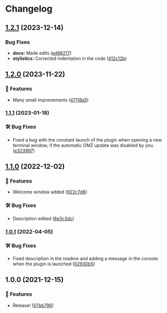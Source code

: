 # Changelog

## [1.2.1](https://github.com/Pilaton/OhMyZsh-full-autoupdate/compare/v1.2.0...v1.2.1) (2023-12-14)


### Bug Fixes

* **docs:** Made edits ([ed88217](https://github.com/Pilaton/OhMyZsh-full-autoupdate/commit/ed88217478b4730516a9f17a3a00577fd8cbcc6e))
* **stylistics:** Corrected indentation in the code ([412c12b](https://github.com/Pilaton/OhMyZsh-full-autoupdate/commit/412c12bc1bc55b001ef9958351dad4f156793c7d))

## [1.2.0](https://github.com/Pilaton/OhMyZsh-full-autoupdate/compare/v1.1.1...v1.2.0) (2023-11-22)


### 🎉 Features

* Many small improvements ([47118a5](https://github.com/Pilaton/OhMyZsh-full-autoupdate/commit/47118a524101fbc9b419b474b75277b16ad07e0b))

### [1.1.1](https://www.github.com/Pilaton/OhMyZsh-full-autoupdate/compare/v1.1.0...v1.1.1) (2023-01-18)


### 🛠️ Bug Fixes

* Fixed a bug with the constant launch of the plugin when opening a new terminal window, if the automatic OMZ update was disabled by you. ([e323997](https://www.github.com/Pilaton/OhMyZsh-full-autoupdate/commit/e323997a14b288639e984856d1b2670a3e94a071))

## [1.1.0](https://www.github.com/Pilaton/OhMyZsh-full-autoupdate/compare/v1.0.1...v1.1.0) (2022-12-02)


### 🎉 Features

* Welcome window added ([922c7d8](https://www.github.com/Pilaton/OhMyZsh-full-autoupdate/commit/922c7d8793fbaf60c2d7889d3bce2a016f600744))


### 🛠️ Bug Fixes

* Description edited ([8e3c3dc](https://www.github.com/Pilaton/OhMyZsh-full-autoupdate/commit/8e3c3dcbd2d6452c43b8bd316ab60169ffdb6339))

### [1.0.1](https://www.github.com/Pilaton/OhMyZsh-full-autoupdate/compare/v1.0.0...v1.0.1) (2022-04-05)


### 🛠️ Bug Fixes

* Fixed description in the readme and adding a message in the console when the plugin is launched ([02930b5](https://www.github.com/Pilaton/OhMyZsh-full-autoupdate/commit/02930b58595f5202e13f04b60d7d21675859adc5))

## 1.0.0 (2021-12-15)


### 🎉 Features

* Release! ([07bb796](https://www.github.com/Pilaton/OhMyZsh-full-autoupdate/commit/07bb796c5ba5da586b11fa9a57d62939edda042c))
